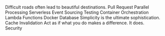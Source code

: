 Difficult roads often lead to beautiful destinations. Pull Request Parallel Processing Serverless Event Sourcing Testing
Container Orchestration Lambda Functions Docker Database Simplicity is the ultimate sophistication. Cache Invalidation Act as if what you do makes a difference. It does. Security

